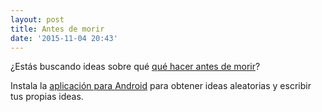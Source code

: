 ```yaml
---
layout: post
title: Antes de morir
date: '2015-11-04 20:43'
---
```


¿Estás buscando ideas sobre qué [qué hacer antes de morir](https://play.google.com/store/apps/details?id=net.creepypastas.antesdemorir)?

Instala la [aplicación para Android](https://play.google.com/store/apps/details?id=net.creepypastas.antesdemorir) para obtener ideas aleatorias y escribir tus propias ideas.
